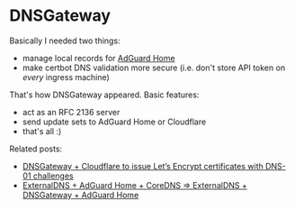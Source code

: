 DNSGateway
==========

Basically I needed two things:
  - manage local records for [AdGuard Home](https://adguard.com/en/adguard-home/overview.html)
  - make certbot DNS validation more secure (i.e. don't store API token on _every_ ingress machine)

That's how DNSGateway appeared. Basic features:
  - act as an RFC 2136 server
  - send update sets to AdGuard Home or Cloudflare
  - that's all :)

Related posts:
  - [DNSGateway + Cloudflare to issue Let’s Encrypt certificates with DNS-01 challenges](https://ut.buglloc.com/2023/09/dnsgateway-acme/)
  - [ExternalDNS + AdGuard Home + CoreDNS => ExternalDNS + DNSGateway + AdGuard Home](https://ut.buglloc.com/2023/09/bye-coredns/)

